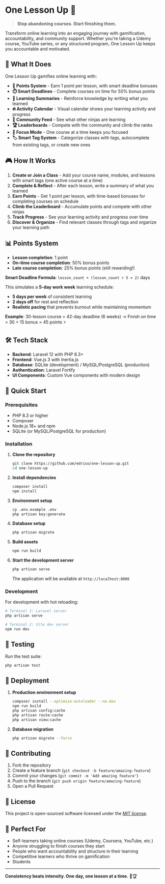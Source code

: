 # One Lesson Up 🎯

> **Stop abandoning courses. Start finishing them.**

Transform online learning into an engaging journey with gamification, accountability, and community support. Whether you're taking a Udemy course, YouTube series, or any structured program, One Lesson Up keeps you accountable and motivated.

## 🚀 What It Does

One Lesson Up gamifies online learning with:

- **🎯 Points System** - Earn 1 point per lesson, with smart deadline bonuses
- **⏱️ Smart Deadlines** - Complete courses on time for 50% bonus points
- **📝 Learning Summaries** - Reinforce knowledge by writing what you learned
- **🔥 Activity Calendar** - Visual calendar shows your learning activity and progress
- **👥 Community Feed** - See what other ninjas are learning
- **🏆 Leaderboards** - Compete with the community and climb the ranks
- **🎯 Focus Mode** - One course at a time keeps you focused
- **🏷️ Smart Tag System** - Categorize classes with tags, autocomplete from existing tags, or create new ones

## 🎮 How It Works

1. **Create or Join a Class** - Add your course name, modules, and lessons with smart tags (one active course at a time)
2. **Complete & Reflect** - After each lesson, write a summary of what you learned
3. **Earn Points** - Get 1 point per lesson, with time-based bonuses for completing courses on schedule
4. **Climb the Leaderboard** - Accumulate points and compete with other ninjas
5. **Track Progress** - See your learning activity and progress over time
6. **Discover & Organize** - Find relevant classes through tags and organize your learning path

## 📊 Points System

- **Lesson completion**: 1 point
- **On-time course completion**: 50% bonus points
- **Late course completion**: 25% bonus points (still rewarding!)

**Smart Deadline Formula**: `lesson_count + (lesson_count ÷ 5 × 2)` days

This simulates a **5-day work week** learning schedule:
- **5 days per week** of consistent learning
- **2 days off** for rest and reflection
- **Realistic pacing** that prevents burnout while maintaining momentum

**Example**: 30-lesson course = 42-day deadline (6 weeks) → Finish on time = 30 + 15 bonus = 45 points ⚡

## 🛠️ Tech Stack

- **Backend**: Laravel 12 with PHP 8.3+
- **Frontend**: Vue.js 3 with Inertia.js
- **Database**: SQLite (development) / MySQL/PostgreSQL (production)
- **Authentication**: Laravel Fortify
- **UI Components**: Custom Vue components with modern design

## 🚀 Quick Start

### Prerequisites

- PHP 8.3 or higher
- Composer
- Node.js 18+ and npm
- SQLite (or MySQL/PostgreSQL for production)

### Installation

1. **Clone the repository**
   ```bash
   git clone https://github.com/edriso/one-lesson-up.git
   cd one-lesson-up
   ```

2. **Install dependencies**
   ```bash
   composer install
   npm install
   ```

3. **Environment setup**
   ```bash
   cp .env.example .env
   php artisan key:generate
   ```

4. **Database setup**
   ```bash
   php artisan migrate
   ```

5. **Build assets**
   ```bash
   npm run build
   ```

6. **Start the development server**
   ```bash
   php artisan serve
   ```

   The application will be available at `http://localhost:8000`

### Development

For development with hot reloading:

```bash
# Terminal 1: Laravel server
php artisan serve

# Terminal 2: Vite dev server
npm run dev
```

## 🧪 Testing

Run the test suite:

```bash
php artisan test
```

## 🚀 Deployment

1. **Production environment setup**
   ```bash
   composer install --optimize-autoloader --no-dev
   npm run build
   php artisan config:cache
   php artisan route:cache
   php artisan view:cache
   ```

2. **Database migration**
   ```bash
   php artisan migrate --force
   ```

## 🤝 Contributing

1. Fork the repository
2. Create a feature branch (`git checkout -b feature/amazing-feature`)
3. Commit your changes (`git commit -m 'Add amazing feature'`)
4. Push to the branch (`git push origin feature/amazing-feature`)
5. Open a Pull Request

## 📄 License

This project is open-sourced software licensed under the [MIT license](https://opensource.org/licenses/MIT).

## 🎯 Perfect For

- Self-learners taking online courses (Udemy, Coursera, YouTube, etc.)
- Anyone struggling to finish courses they start
- People who want accountability and structure in their learning
- Competitive learners who thrive on gamification
- Students

---

**Consistency beats intensity. One day, one lesson at a time.** 🥷🏆
